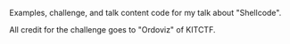Examples, challenge, and talk content code for my talk about "Shellcode".

All credit for the challenge goes to "Ordoviz" of KITCTF.
